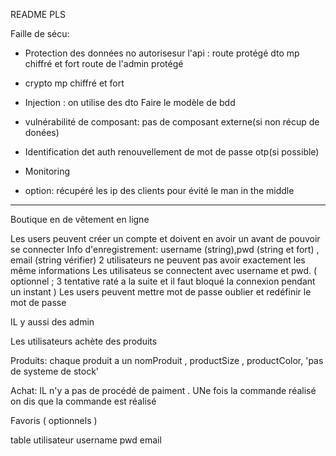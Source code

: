 README PLS

Faille de sécu:
- Protection des données no autorisesur l'api : 
route protégé
dto
mp chiffré et fort
route de l'admin protégé

- crypto
mp chiffré et fort
- Injection : on utilise des dto
Faire le modèle de bdd

- vulnérabilité de composant: pas de composant externe(si non récup de donées)

- Identification det auth
renouvellement de mot de passe
otp(si possible)

- Monitoring
- option: récupéré les ip des clients pour évité le man in the middle

---------------------------------------------------------------

Boutique en de vêtement en ligne

Les users peuvent créer un compte  et doivent en avoir un avant de pouvoir se connecter
Info d'enregistrement:
username (string),pwd (string et fort) , email (string vérifier)
2 utilisateurs ne peuvent pas avoir exactement les même informations
Les utilisateus se connectent avec username et pwd.
( optionnel ; 3 tentative raté a la suite et il faut bloqué la connexion pendant un instant )
Les users peuvent mettre mot de passe oublier et redéfinir le mot de passe

IL y aussi des admin



Les utilisateurs achète des produits

Produits:
chaque produit a un nomProduit , productSize , productColor, 'pas de systeme de stock'

Achat:
IL n'y a pas de procédé de paiment . UNe fois la commande réalisé on dis que la commande est réalisé

Favoris ( optionnels )


table utilisateur
username 
pwd
email